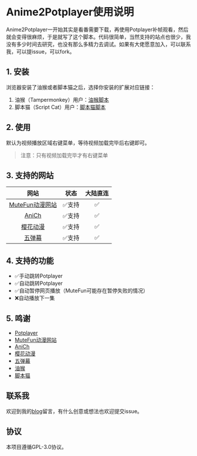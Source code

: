 # Anime2Potplayer使用说明

Anime2Potplayer一开始其实是看番需要下载，再使用Potplayer补帧观看，然后就会变得很麻烦，于是就写了这个脚本。代码很简单，当然支持的站点也很少，我没有多少时间去研究，也没有那么多精力去调试。如果有大佬愿意加入，可以联系我，可以提issue，可以fork。

## 1. 安装

浏览器安装了油猴或者脚本猫之后，选择你安装的扩展对应链接：

1. 油猴（Tampermonkey）用户：[油猴脚本](https://greasyfork.org/zh-CN/scripts/534597-a2p)
2. 脚本猫（Script Cat）用户：[脚本猫脚本](https://scriptcat.org/zh-CN/script-show-page/3331)

## 2. 使用

默认为视频播放区域右键菜单，等待视频加载完毕后右键即可。

> 注意：只有视频加载完毕才有右键菜单

## 3. 支持的网站

|网站|状态|大陆直连|
| :---: | :---: | :---: |
|[MuteFun动漫网站](https://www.mutedm.com/)|✅支持|✅|
|[AniCh](https://anich.emmmm.eu.org/)|✅支持|✅|
|[樱花动漫](http://www.iyinghua.com/)|✅支持|✅|
|[五弹幕](https://www.5dm.link/)|✅支持|✅|

## 4. 支持的功能

- ✅手动跳转Potplayer
- ✅自动跳转Potplayer
- ✅自动暂停网页播放（MuteFun可能存在暂停失败的情况）
- ❌自动播放下一集

## 5. 鸣谢

- [Potplayer](https://potplayer.daum.net/)
- [MuteFun动漫网站](https://www.mutedm.com/)
- [AniCh](https://anich.emmmm.eu.org/)
- [樱花动漫](http://www.iyinghua.com/)
- [五弹幕](https://www.5dm.link/)
- [油猴](https://greasyfork.org/)
- [脚本猫](https://scriptcat.org/)

## 联系我

欢迎到我的[blog](https://blog.ciy.cool/)留言，有什么创意或想法也欢迎提交issue。

## 协议

本项目遵循GPL-3.0协议。